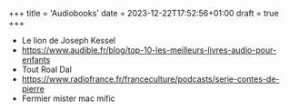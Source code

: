 +++
title = 'Audiobooks'
date = 2023-12-22T17:52:56+01:00
draft = true
+++

* Le lion de Joseph Kessel
* https://www.audible.fr/blog/top-10-les-meilleurs-livres-audio-pour-enfants
* Tout Roal Dal
* https://www.radiofrance.fr/franceculture/podcasts/serie-contes-de-pierre
* Fermier mister mac mific




